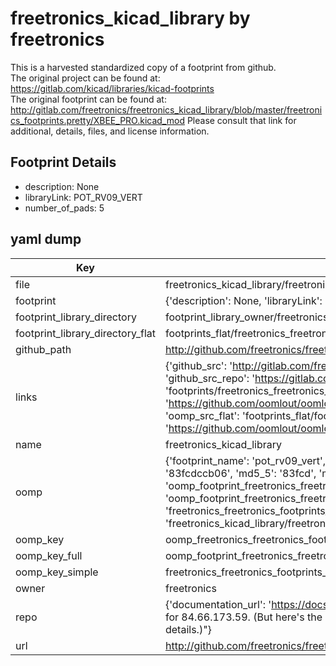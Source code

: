 # freetronics_kicad_library by freetronics  
This is a harvested standardized copy of a footprint from github.  
The original project can be found at:  
https://gitlab.com/kicad/libraries/kicad-footprints  
The original footprint can be found at:
http://gitlab.com/freetronics/freetronics_kicad_library/blob/master/freetronics_footprints.pretty/XBEE_PRO.kicad_mod
Please consult that link for additional, details, files, and license information.  
## Footprint Details
* description: None  
* libraryLink: POT_RV09_VERT  
* number_of_pads: 5  
## yaml dump  
| Key | Value |  
| --- | --- |  
| file | freetronics_kicad_library/freetronics_footprints.pretty/POT_RV09_VERT.kicad_mod |  
| footprint | {'description': None, 'libraryLink': 'POT_RV09_VERT', 'number_of_pads': 5} |  
| footprint_library_directory | footprint_library_owner/freetronics_freetronics_kicad_library |  
| footprint_library_directory_flat | footprints_flat/freetronics_freetronics_footprints_pot_rv09_vert/working |  
| github_path | http://github.com/freetronics/freetronics_kicad_library/blob/master/freetronics_footprints.pretty/POT_RV09_VERT.kicad_mod |  
| links | {'github_src': 'http://gitlab.com/freetronics/freetronics_kicad_library/blob/master/freetronics_footprints.pretty/XBEE_PRO.kicad_mod', 'github_src_repo': 'https://gitlab.com/kicad/libraries/kicad-footprints', 'oomp_bot': 'footprints/freetronics_freetronics_footprints_pot_rv09_vert/working', 'oomp_bot_github': 'https://github.com/oomlout/oomlout_oomp_footprint_bot/tree/main/footprints/freetronics_freetronics_footprints_pot_rv09_vert/working', 'oomp_src_flat': 'footprints_flat/footprints_flat/freetronics_freetronics_footprints_pot_rv09_vert/working', 'oomp_src_flat_github': 'https://github.com/oomlout/oomlout_oomp_footprint_src/tree/main/footprints_flat/freetronics_freetronics_footprints_pot_rv09_vert/working'} |  
| name | freetronics_kicad_library |  
| oomp | {'footprint_name': 'pot_rv09_vert', 'library_name': 'freetronics_footprints', 'md5': '83fcdccb061386f8435529073fd7035b', 'md5_10': '83fcdccb06', 'md5_5': '83fcd', 'md5_6': '83fcdc', 'oomp_key': 'oomp_freetronics_freetronics_footprints_pot_rv09_vert', 'oomp_key_extra': 'oomp_footprint_freetronics_freetronics_footprints_pot_rv09_vert', 'oomp_key_full': 'oomp_footprint_freetronics_freetronics_footprints_pot_rv09_vert_83fcdc', 'oomp_key_simple': 'freetronics_freetronics_footprints_pot_rv09_vert', 'original_filename': 'freetronics_kicad_library/freetronics_footprints.pretty/POT_RV09_VERT.kicad_mod', 'owner_name': 'freetronics'} |  
| oomp_key | oomp_freetronics_freetronics_footprints_pot_rv09_vert |  
| oomp_key_full | oomp_footprint_freetronics_freetronics_footprints_pot_rv09_vert |  
| oomp_key_simple | freetronics_freetronics_footprints_pot_rv09_vert |  
| owner | freetronics |  
| repo | {'documentation_url': 'https://docs.github.com/rest/overview/resources-in-the-rest-api#rate-limiting', 'message': "API rate limit exceeded for 84.66.173.59. (But here's the good news: Authenticated requests get a higher rate limit. Check out the documentation for more details.)"} |  
| url | http://github.com/freetronics/freetronics_kicad_library |  

